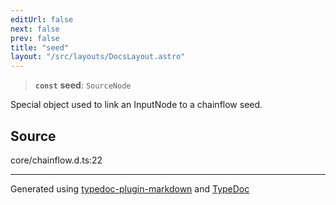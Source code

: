 ```yaml
---
editUrl: false
next: false
prev: false
title: "seed"
layout: "/src/layouts/DocsLayout.astro"
---
```


> **`const`** **seed**: `SourceNode`

Special object used to link an InputNode to a chainflow seed.

## Source

core/chainflow.d.ts:22

***

Generated using [typedoc-plugin-markdown](https://www.npmjs.com/package/typedoc-plugin-markdown) and [TypeDoc](https://typedoc.org/)
